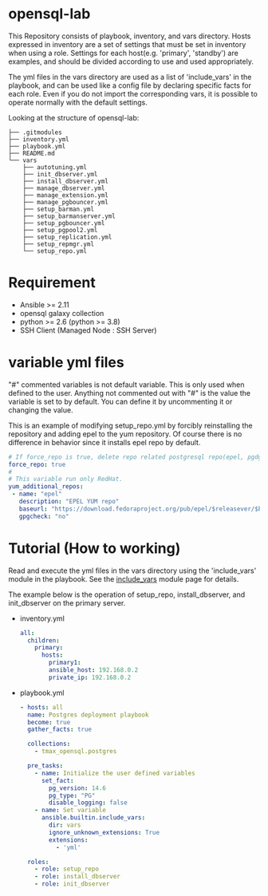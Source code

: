 # opensql-lab

This Repository consists of playbook, inventory, and vars directory. Hosts expressed in inventory are a set of settings that must be set in inventory when using a role. Settings for each host(e.g. 'primary', 'standby') are examples, and should be divided according to use and used appropriately.

The yml files in the vars directory are used as a list of 'include_vars' in the playbook, and can be used like a config file by declaring specific facts for each role. Even if you do not import the corresponding vars, it is possible to operate normally with the default settings.

Looking at the structure of opensql-lab:

```text
├── .gitmodules
├── inventory.yml
├── playbook.yml
├── README.md
└── vars
    ├── autotuning.yml
    ├── init_dbserver.yml
    ├── install_dbserver.yml
    ├── manage_dbserver.yml
    ├── manage_extension.yml
    ├── manage_pgbouncer.yml
    ├── setup_barman.yml
    ├── setup_barmanserver.yml
    ├── setup_pgbouncer.yml
    ├── setup_pgpool2.yml
    ├── setup_replication.yml
    ├── setup_repmgr.yml
    └── setup_repo.yml
```

# Requirement

* Ansible >= 2.11
* opensql galaxy collection
* python >= 2.6 (python >= 3.8)
* SSH Client (Managed Node : SSH Server)

# variable yml files

"#" commented variables is not default variable. This is only used when defined to the user.
Anything not commented out with "#" is the value the variable is set to by default.
You can define it by uncommenting it or changing the value.

This is an example of modifying setup_repo.yml by forcibly reinstalling the repository
and adding epel to the yum repository.
Of course there is no difference in behavior since it installs epel repo by default.

```yml
# If force_repo is true, delete repo related postgresql repo(epel, pgdg) .
force_repo: true
#
# This variable run only RedHat.
yum_additional_repos:
 - name: "epel"
   description: "EPEL YUM repo"
   baseurl: "https://download.fedoraproject.org/pub/epel/$releasever/$basearch/"
   gpgcheck: "no"
```


# Tutorial (How to working)

Read and execute the yml files in the vars directory using the 'include_vars' module in the playbook.
See the [include_vars](https://docs.ansible.com/ansible/latest/collections/ansible/builtin/include_vars_module.html) module page for details.

The example below is the operation of setup_repo, install_dbserver, and init_dbserver on the primary server.

- inventory.yml
    ```yml
    all:
      children:
        primary:
          hosts:
            primary1:
            ansible_host: 192.168.0.2
            private_ip: 192.168.0.2
    ```

- playbook.yml
    ```yml
    - hosts: all
      name: Postgres deployment playbook
      become: true
      gather_facts: true

      collections:
        - tmax_opensql.postgres

      pre_tasks:
        - name: Initialize the user defined variables
          set_fact:
            pg_version: 14.6
            pg_type: "PG"
            disable_logging: false
        - name: Set variable
          ansible.builtin.include_vars:
            dir: vars
            ignore_unknown_extensions: True
            extensions:
              - 'yml'

      roles:
        - role: setup_repo
        - role: install_dbserver
        - role: init_dbserver
    ```

